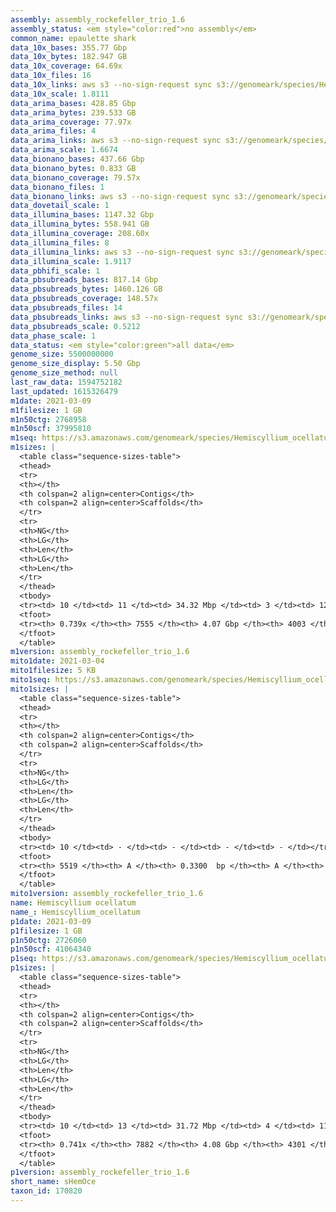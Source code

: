 ```yaml
---
assembly: assembly_rockefeller_trio_1.6
assembly_status: <em style="color:red">no assembly</em>
common_name: epaulette shark
data_10x_bases: 355.77 Gbp
data_10x_bytes: 182.947 GB
data_10x_coverage: 64.69x
data_10x_files: 16
data_10x_links: aws s3 --no-sign-request sync s3://genomeark/species/Hemiscyllium_ocellatum/sHemOce1/genomic_data/10x/ .<br>
data_10x_scale: 1.8111
data_arima_bases: 428.85 Gbp
data_arima_bytes: 239.533 GB
data_arima_coverage: 77.97x
data_arima_files: 4
data_arima_links: aws s3 --no-sign-request sync s3://genomeark/species/Hemiscyllium_ocellatum/sHemOce1/genomic_data/arima/ .<br>
data_arima_scale: 1.6674
data_bionano_bases: 437.66 Gbp
data_bionano_bytes: 0.833 GB
data_bionano_coverage: 79.57x
data_bionano_files: 1
data_bionano_links: aws s3 --no-sign-request sync s3://genomeark/species/Hemiscyllium_ocellatum/sHemOce1/genomic_data/bionano/ .<br>
data_dovetail_scale: 1
data_illumina_bases: 1147.32 Gbp
data_illumina_bytes: 558.941 GB
data_illumina_coverage: 208.60x
data_illumina_files: 8
data_illumina_links: aws s3 --no-sign-request sync s3://genomeark/species/Hemiscyllium_ocellatum/sHemOce2/genomic_data/illumina/ .<br>aws s3 --no-sign-request sync s3://genomeark/species/Hemiscyllium_ocellatum/sHemOce3/genomic_data/illumina/ .<br>
data_illumina_scale: 1.9117
data_pbhifi_scale: 1
data_pbsubreads_bases: 817.14 Gbp
data_pbsubreads_bytes: 1460.126 GB
data_pbsubreads_coverage: 148.57x
data_pbsubreads_files: 14
data_pbsubreads_links: aws s3 --no-sign-request sync s3://genomeark/species/Hemiscyllium_ocellatum/sHemOce1/genomic_data/pacbio/ . --exclude "*ccs*bam*"<br>
data_pbsubreads_scale: 0.5212
data_phase_scale: 1
data_status: <em style="color:green">all data</em>
genome_size: 5500000000
genome_size_display: 5.50 Gbp
genome_size_method: null
last_raw_data: 1594752182
last_updated: 1615326479
m1date: 2021-03-09
m1filesize: 1 GB
m1n50ctg: 2768958
m1n50scf: 37995810
m1seq: https://s3.amazonaws.com/genomeark/species/Hemiscyllium_ocellatum/sHemOce1/assembly_rockefeller_trio_1.6/sHemOce1.mat.20210309.fasta.gz
m1sizes: |
  <table class="sequence-sizes-table">
  <thead>
  <tr>
  <th></th>
  <th colspan=2 align=center>Contigs</th>
  <th colspan=2 align=center>Scaffolds</th>
  </tr>
  <tr>
  <th>NG</th>
  <th>LG</th>
  <th>Len</th>
  <th>LG</th>
  <th>Len</th>
  </tr>
  </thead>
  <tbody>
  <tr><td> 10 </td><td> 11 </td><td> 34.32 Mbp </td><td> 3 </td><td> 127.15 Mbp </td></tr>  <tr><td> 20 </td><td> 32 </td><td> 22.10 Mbp </td><td> 9 </td><td> 90.81 Mbp </td></tr>  <tr><td> 30 </td><td> 66 </td><td> 12.24 Mbp </td><td> 15 </td><td> 73.77 Mbp </td></tr>  <tr><td> 40 </td><td> 129 </td><td> 6.52 Mbp </td><td> 24 </td><td> 55.28 Mbp </td></tr>  <tr style="background-color:#cccccc;"><td> 50 </td><td> 256 </td><td style="background-color:#88ff88;"> 2.77 Mbp </td><td> 36 </td><td style="background-color:#88ff88;"> 38.00 Mbp </td></tr>  <tr><td> 60 </td><td> 721 </td><td> 0.49 Mbp </td><td> 77 </td><td> 4.53 Mbp </td></tr>  <tr><td> 70 </td><td> 3854 </td><td> 96.08 Kbp </td><td> 583 </td><td> 0.37 Mbp </td></tr>  <tr><td> 80 </td><td> - </td><td> - </td><td> - </td><td> - </td></tr>  <tr><td> 90 </td><td> - </td><td> - </td><td> - </td><td> - </td></tr>  <tr><td> 100 </td><td> - </td><td> - </td><td> - </td><td> - </td></tr>  </tbody>
  <tfoot>
  <tr><th> 0.739x </th><th> 7555 </th><th> 4.07 Gbp </th><th> 4003 </th><th> 4.16 Gbp </th></tr>
  </tfoot>
  </table>
m1version: assembly_rockefeller_trio_1.6
mito1date: 2021-03-04
mito1filesize: 5 KB
mito1seq: https://s3.amazonaws.com/genomeark/species/Hemiscyllium_ocellatum/sHemOce1/assembly_rockefeller_trio_1.6/sHemOce1.MT.20210304.fasta.gz
mito1sizes: |
  <table class="sequence-sizes-table">
  <thead>
  <tr>
  <th></th>
  <th colspan=2 align=center>Contigs</th>
  <th colspan=2 align=center>Scaffolds</th>
  </tr>
  <tr>
  <th>NG</th>
  <th>LG</th>
  <th>Len</th>
  <th>LG</th>
  <th>Len</th>
  </tr>
  </thead>
  <tbody>
  <tr><td> 10 </td><td> - </td><td> - </td><td> - </td><td> - </td></tr>  <tr><td> 20 </td><td> - </td><td> - </td><td> - </td><td> - </td></tr>  <tr><td> 30 </td><td> - </td><td> - </td><td> - </td><td> - </td></tr>  <tr><td> 40 </td><td> - </td><td> - </td><td> - </td><td> - </td></tr>  <tr style="background-color:#cccccc;"><td> 50 </td><td> - </td><td style="background-color:#ff8888;"> - </td><td> - </td><td style="background-color:#ff8888;"> - </td></tr>  <tr><td> 60 </td><td> - </td><td> - </td><td> - </td><td> - </td></tr>  <tr><td> 70 </td><td> - </td><td> - </td><td> - </td><td> - </td></tr>  <tr><td> 80 </td><td> - </td><td> - </td><td> - </td><td> - </td></tr>  <tr><td> 90 </td><td> - </td><td> - </td><td> - </td><td> - </td></tr>  <tr><td> 100 </td><td> - </td><td> - </td><td> - </td><td> - </td></tr>  </tbody>
  <tfoot>
  <tr><th> 5519 </th><th> A </th><th> 0.3300  bp </th><th> A </th><th> 0.3300  bp </th></tr>
  </tfoot>
  </table>
mito1version: assembly_rockefeller_trio_1.6
name: Hemiscyllium ocellatum
name_: Hemiscyllium_ocellatum
p1date: 2021-03-09
p1filesize: 1 GB
p1n50ctg: 2726060
p1n50scf: 41064340
p1seq: https://s3.amazonaws.com/genomeark/species/Hemiscyllium_ocellatum/sHemOce1/assembly_rockefeller_trio_1.6/sHemOce1.pat.20210309.fasta.gz
p1sizes: |
  <table class="sequence-sizes-table">
  <thead>
  <tr>
  <th></th>
  <th colspan=2 align=center>Contigs</th>
  <th colspan=2 align=center>Scaffolds</th>
  </tr>
  <tr>
  <th>NG</th>
  <th>LG</th>
  <th>Len</th>
  <th>LG</th>
  <th>Len</th>
  </tr>
  </thead>
  <tbody>
  <tr><td> 10 </td><td> 13 </td><td> 31.72 Mbp </td><td> 4 </td><td> 119.15 Mbp </td></tr>  <tr><td> 20 </td><td> 34 </td><td> 23.04 Mbp </td><td> 9 </td><td> 91.22 Mbp </td></tr>  <tr><td> 30 </td><td> 65 </td><td> 13.47 Mbp </td><td> 15 </td><td> 79.50 Mbp </td></tr>  <tr><td> 40 </td><td> 125 </td><td> 6.54 Mbp </td><td> 24 </td><td> 55.28 Mbp </td></tr>  <tr style="background-color:#cccccc;"><td> 50 </td><td> 257 </td><td style="background-color:#88ff88;"> 2.73 Mbp </td><td> 35 </td><td style="background-color:#88ff88;"> 41.06 Mbp </td></tr>  <tr><td> 60 </td><td> 753 </td><td> 0.48 Mbp </td><td> 71 </td><td> 5.53 Mbp </td></tr>  <tr><td> 70 </td><td> 3928 </td><td> 96.88 Kbp </td><td> 548 </td><td> 0.41 Mbp </td></tr>  <tr><td> 80 </td><td> - </td><td> - </td><td> - </td><td> - </td></tr>  <tr><td> 90 </td><td> - </td><td> - </td><td> - </td><td> - </td></tr>  <tr><td> 100 </td><td> - </td><td> - </td><td> - </td><td> - </td></tr>  </tbody>
  <tfoot>
  <tr><th> 0.741x </th><th> 7882 </th><th> 4.08 Gbp </th><th> 4301 </th><th> 4.18 Gbp </th></tr>
  </tfoot>
  </table>
p1version: assembly_rockefeller_trio_1.6
short_name: sHemOce
taxon_id: 170820
---
```


